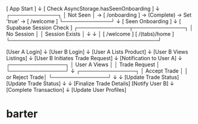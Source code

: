 

[ App Start ]
      ↓
[ Check AsyncStorage.hasSeenOnboarding ]
      ↓
 ┌─────────────┐
 │ Not Seen    │ → [ /onboarding ] → (Complete) → Set 'true' → [ /welcome ]
 └─────────────┘
      ↓
[ Seen Onboarding ]
      ↓
[ Supabase Session Check ]
 ┌──────────────┬──────────────┐
 │ No Session   │              │ Session Exists
 │              ↓              ↓
 │        [ /welcome ]     [ /(tabs)/home ]
 └────────────────────────────────────────┘




[User A Login] 
      ↓
[User B Login] 
      ↓
[User A Lists Product] 
      ↓
[User B Views Listings] 
      ↓
[User B Initiates Trade Request] 
      ↓
[Notification to User A] 
      ↓
┌───────────────┐
│ User A Views  │
│ Trade Request  │
└───────────────┘
      ↓
┌───────────────┐
│ Accept Trade  │
│ or Reject Trade│
└───────────────┘
      ↓                ↓
[Update Trade Status]   [Update Trade Status]
      ↓                        ↓
[Finalize Trade Details]   [Notify User B]
      ↓
[Complete Transaction]
      ↓
[Update User Profiles]




# barter

